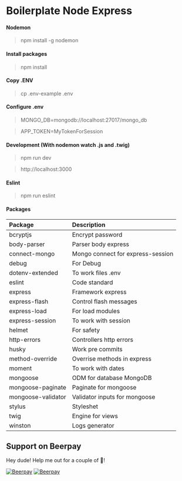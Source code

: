 

# Boilerplate Node Express 


#### Nodemon
> npm install -g nodemon

#### Install packages
> npm install

#### Copy .ENV
> cp .env-example .env

#### Configure .env
> MONGO_DB=mongodb://localhost:27017/mongo_db

> APP_TOKEN=MyTokenForSession

#### Development (With nodemon watch .js and .twig)
> npm run dev

> http://localhost:3000

#### Eslint
> npm run eslint

#### Packages

| Package                   | Description                                                |
| :------------------------- | :---------------------------------------------------------- | 
| bcryptjs                  | Encrypt password  |
| body-parser               | Parser body express    |
| connect-mongo             | Mongo connect for express-session    |
| debug                     | For Debug    |
| dotenv-extended           | To work files .env    |
| eslint                    | Code standard    |
| express                   | Framework express    |
| express-flash             | Control flash messages    |
| express-load              | For load modules    |
| express-session           | To work with session    |
| helmet                    | For safety     |
| http-errors               | Controllers http errors     |
| husky                     | Work pre commits     |
| method-override           | Overrise methods in express     |
| moment                    | To work with dates     |
| mongoose                  | ODM for database MongoDB    |
| mongoose-paginate         | Paginate for mongoose    |
| mongoose-validator        | Validator inputs for mongoose    |
| stylus                    | Styleshet     |
| twig                      | Engine for views    |
| winston                   | Logs generator    |

## Support on Beerpay
Hey dude! Help me out for a couple of :beers:!

[![Beerpay](https://beerpay.io/odirleiborgert/borgert-express-boilerplate/badge.svg?style=beer-square)](https://beerpay.io/odirleiborgert/borgert-express-boilerplate)  [![Beerpay](https://beerpay.io/odirleiborgert/borgert-express-boilerplate/make-wish.svg?style=flat-square)](https://beerpay.io/odirleiborgert/borgert-express-boilerplate?focus=wish)
